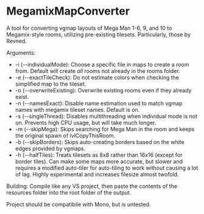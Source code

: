 # MegamixMapConverter
A tool for converting vgmap layouts of Mega Man 1-6, 9, and 10 to Megamix-style rooms, utilizing pre-existing tilesets. Particularly, those by Revned.

Arguments:
* -i (--individualMode): Choose a specific file in maps to create a room from. Default will create *all* rooms not already in the rooms folder.
* -e (--exactTileCheck): Do not estimate colors when checking the simplified map to the tileset.
* -o (--overwriteExisting): Overwrite existing rooms even if they already exist.
* -n (--namesExact): Disable name estimation used to match vgmap names with megamix tileset names. Default is on.
* -s (--singleThread): Disables multithreading when individual mode is not on. Prevents high CPU usage, but will take much longer.
* -m (--skipMega): Skips searching for Mega Man in the room and keeps the original spawn of lvlCopyThisRoom.
* -b (--skipBorders): Skips auto-creating borders based on the white edges provided by vgmaps.
* -h (--halfTiles): Treats tilesets as 8x8 rather than 16x16 (except for border tiles). Can make some maps more accurate, but slower and requires a modified auto-tiler for auto-tiling to work without causing a lot of lag. Highly experimental and increases filesize almost twofold.

Building:
Compile like any VS project, then paste the contents of the resources folder into the root folder of the output.

Project should be compatibile with Mono, but is untested.
